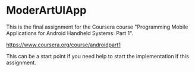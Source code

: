 # ModerArtUIApp

This is the final assignment for the Coursera course "Programming Mobile Applications for Android Handheld Systems: Part 1".

https://www.coursera.org/course/androidpart1

This can be a start point if you need help to start the implementation if this assignment.
